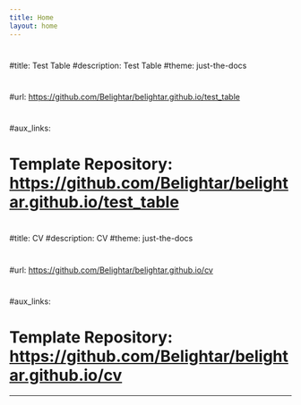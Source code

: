 ```yaml
---
title: Home
layout: home
---
```


#
#title: Test Table
#description: Test Table
#theme: just-the-docs
#
#url: https://github.com/Belightar/belightar.github.io/test_table
#
#aux_links:
#  Template Repository: https://github.com/Belightar/belightar.github.io/test_table
#
#
#
#title: CV
#description: CV
#theme: just-the-docs
#
#url: https://github.com/Belightar/belightar.github.io/cv
#
#aux_links:
#  Template Repository: https://github.com/Belightar/belightar.github.io/cv

----

[^1]: [It can take up to 10 minutes for changes to your site to publish after you push the changes to GitHub](https://docs.github.com/en/pages/setting-up-a-github-pages-site-with-jekyll/creating-a-github-pages-site-with-jekyll#creating-your-site).

[Jekyll]: https://jekyllrb.com
[Just the Docs]: https://just-the-docs.github.io/just-the-docs/
[GitHub Pages]: https://docs.github.com/en/pages
[Bundler]: https://bundler.io
[use this template]: https://github.com/just-the-docs/just-the-docs-template/generate
[`jekyll-default-layout`]: https://github.com/benbalter/jekyll-default-layout
[`jekyll-seo-tag`]: https://jekyll.github.io/jekyll-seo-tag
